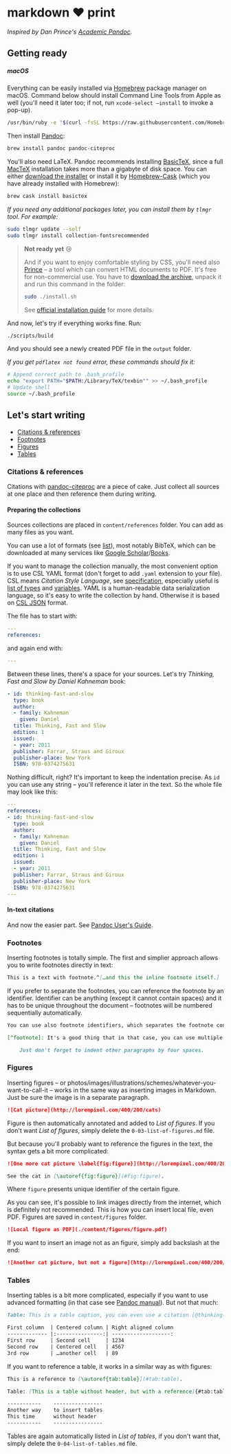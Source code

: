# markdown ❤️ print

*Inspired by Dan Prince's [Academic Pandoc](https://github.com/danprince/academic-pandoc).*

## Getting ready

##### macOS

Everything can be easily installed via [Homebrew](http://brew.sh) package manager on macOS. Command below should install Command Line Tools from Apple as well (you'll need it later too; if not, run `xcode-select —install`  to invoke a pop-up).

```sh
/usr/bin/ruby -e "$(curl -fsSL https://raw.githubusercontent.com/Homebrew/install/master/install)"
```

Then install [Pandoc](http://pandoc.org):

```sh
brew install pandoc pandoc-citeproc
```

You'll also need LaTeX. Pandoc recommends installing [BasicTeX](http://www.tug.org/mactex/morepackages.html), since a full [MacTeX](https://tug.org/mactex) installation takes more than a gigabyte of disk space. You can either [download the installer](http://tug.org/cgi-bin/mactex-download/BasicTeX.pkg) or install it by [Homebrew-Cask](https://github.com/caskroom/homebrew-cask) (which you have already installed with Homebrew):

```sh
brew cask install basictex
```

*If you need any additional packages later, you can install them by `tlmgr` tool. For example:*

```sh
sudo tlmgr update --self
sudo tlmgr install collection-fontsrecommended
```

> **Not ready yet** 😢
>
> And if you want to enjoy comfortable styling by CSS, you'll need also [Prince](http://www.princexml.com) – a tool which can convert HTML  documents to PDF. It's free for non-commercial use. You have to [download the archive](http://www.princexml.com/download), unpack it and run this command in the folder:
>
> ```sh
> sudo ./install.sh
> ```
>
> See [official installation guide](http://www.princexml.com/doc/installing/#macos) for more details.

And now, let's try if everything works fine. Run:

```sh
./scripts/build
```

And you should see a newly created PDF file in the `output` folder.

*If you get `pdflatex not found` error, these commands should fix it:*

```sh
# Append correct path to .bash_profile
echo "export PATH="$PATH:/Library/TeX/texbin"" >> ~/.bash_profile
# Update shell 
source ~/.bash_profile
```

## Let's start writing

- [Citations & references](#citations-references)
- [Footnotes](#footnotes)
- [Figures](#figures)
- [Tables](#tables)

### Citations & references

Citations with [pandoc-citeproc](https://github.com/jgm/pandoc-citeproc) are a piece of cake. Just collect all sources at one place and then reference them during writing.

#### Preparing the collections

Sources collections are placed in `content/references` folder. You can add as many files as you want.

You can use a lot of formats (see [list](https://github.com/jgm/pandoc-citeproc/blob/master/man/pandoc-citeproc.1.md#filter-mode)), most notably BibTeX, which can be downloaded at many services like [Google Scholar](https://scholar.google.com)/[Books](https://books.google.com). 

If you want to manage the collection manually, the most convenient option is to use CSL YAML format (don't forget to add `.yaml` extension to your file). CSL means *Citation Style Language*, see [specification](http://docs.citationstyles.org/en/stable/specification.html), especially useful is [list of types](http://docs.citationstyles.org/en/stable/specification.html#appendix-iii-types) and [variables](http://docs.citationstyles.org/en/stable/specification.html#appendix-iv-variables). YAML is a human-readable data serialization language, so it's easy to write the collection by hand. Otherwise it is based on [CSL JSON](https://github.com/citation-style-language/schema) format.

The file has to start with:

```yaml
---
references:
```

and again end with:

```yaml
---
```

Between these lines, there's a space for your sources. Let's try *Thinking, Fast and Slow by Daniel Kahneman* book:

```yaml
- id: thinking-fast-and-slow
  type: book
  author:
  - family: Kahneman
    given: Daniel 
  title: Thinking, Fast and Slow
  edition: 1
  issued:
  - year: 2011
  publisher: Farrar, Straus and Giroux
  publisher-place: New York
  ISBN: 978-0374275631
```

Nothing difficult, right? It's important to keep the indentation precise. As `id` you can use any string – you'll reference it later in the text. So the whole file may look like this:

```yaml
---
references:
- id: thinking-fast-and-slow
  type: book
  author:
  - family: Kahneman
    given: Daniel 
  title: Thinking, Fast and Slow
  edition: 1
  issued:
  - year: 2011
  publisher: Farrar, Straus and Giroux
  publisher-place: New York
  ISBN: 978-0374275631
---
```

#### In-text citations

And now the easier part. See [Pandoc User's Guide](http://pandoc.org/MANUAL.html#citations).

### Footnotes

Inserting footnotes is totally simple. The first and simplier approach allows you to write footnotes directly in text:

```markdown
This is a text with footnote.^[…and this the inline footnote itself.]
```

If you prefer to separate the footnotes, you can reference the footnote by an identifier. Identifier can be anything (except it cannot contain spaces) and it has to be unique throughout the document – footnotes will be numbered sequentially automatically.

```markdown
You can use also footnote identifiers, which separates the footnote content.[^footnote]

[^footnote]: It's a good thing that in that case, you can use multiple paragraphs within the footnote.

    Just don't forget to indent other paragraphs by four spaces.
```

### Figures

Inserting figures – or photos/images/illustrations/schemes/whatever-you-want-to-call-it – works in the same way as inserting images in Markdown. Just be sure the image is in a separate paragraph.

```markdown
![Cat picture](http://lorempixel.com/400/200/cats)
```

Figure is then automatically annotated and added to *List of figures*. If you don't want *List of figures*, simply delete the `0-03-list-of-figures.md` file.

But because you'll probably want to reference the figures in the text, the syntax gets a bit more complicated:

```markdown
![One more cat picture \label{fig:figure}](http://lorempixel.com/400/200/cats){#fig:figure}

See the cat in [\autoref{fig:figure}](#fig:figure).
```

Where `figure` presents unique identifier of the certain figure.

As you can see, it's possible to link images directly from the internet, which is definitely not recommended. This is how you can insert local file, even PDF. Figures are saved in `content/figures` folder.

```markdown
![Local figure as PDF](./content/figures/figure.pdf)
```

If you want to insert an image not as an figure, simply add backslash at the end:

```markdown
![Another cat picture, but not a figure](http://lorempixel.com/400/200/cats)\
```

### Tables

Inserting tables is a bit more complicated, especially if you want to use advanced formatting (in that case see [Pandoc manual](http://pandoc.org/MANUAL.html#tables)). But not that much:

```markdown
Table: This is a table caption, you can even use a citation [@thinking-fast-and-slow]

First column  | Centered column | Right aligned column
------------- |:---------------:| -------------------:
First row     | Second cell     | 1234
Second row    | Centered cell   | 4567
3rd row       | …another cell   | 89
```

If you want to reference a table, it works in a similar way as with figures:

```markdown
This is a reference to [\autoref{tab:table}](#tab:table).

Table: [This is a table without header, but with a reference]{#tab:table} \label{tab:table}

-----------    ----------------
Another way    to insert tables
This time      without header
-----------    ----------------
```

Tables are again automatically listed in *List of tables*, if you don't want that, simply delete the `0-04-list-of-tables.md` file.